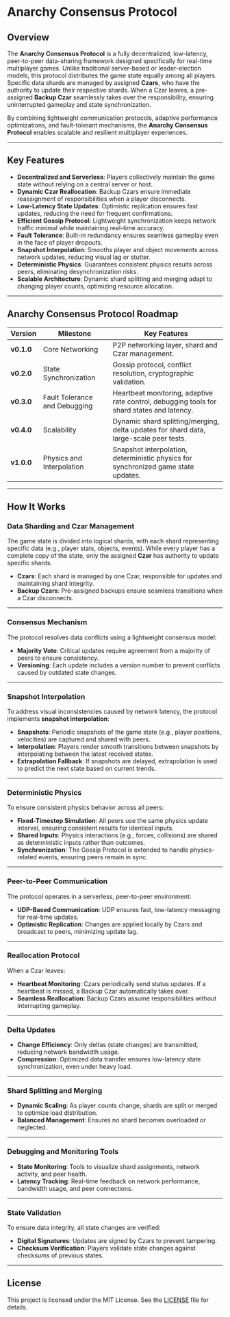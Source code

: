 # **Anarchy Consensus Protocol**

## **Overview**

The **Anarchy Consensus Protocol** is a fully decentralized, low-latency, peer-to-peer data-sharing framework designed specifically for real-time multiplayer games. Unlike traditional server-based or leader-election models, this protocol distributes the game state equally among all players. Specific data shards are managed by assigned **Czars**, who have the authority to update their respective shards. When a Czar leaves, a pre-assigned **Backup Czar** seamlessly takes over the responsibility, ensuring uninterrupted gameplay and state synchronization.

By combining lightweight communication protocols, adaptive performance optimizations, and fault-tolerant mechanisms, the **Anarchy Consensus Protocol** enables scalable and resilient multiplayer experiences.

---

## **Key Features**

- **Decentralized and Serverless**: Players collectively maintain the game state without relying on a central server or host.
- **Dynamic Czar Reallocation**: Backup Czars ensure immediate reassignment of responsibilities when a player disconnects.
- **Low-Latency State Updates**: Optimistic replication ensures fast updates, reducing the need for frequent confirmations.
- **Efficient Gossip Protocol**: Lightweight synchronization keeps network traffic minimal while maintaining real-time accuracy.
- **Fault Tolerance**: Built-in redundancy ensures seamless gameplay even in the face of player dropouts.
- **Snapshot Interpolation**: Smooths player and object movements across network updates, reducing visual lag or stutter.
- **Deterministic Physics**: Guarantees consistent physics results across peers, eliminating desynchronization risks.
- **Scalable Architecture**: Dynamic shard splitting and merging adapt to changing player counts, optimizing resource allocation.

---

## **Anarchy Consensus Protocol Roadmap**

| **Version** | **Milestone**                                    | **Key Features**                                                                                 |
|-------------|--------------------------------------------------|--------------------------------------------------------------------------------------------------|
| **v0.1.0**  | Core Networking                                  | P2P networking layer, shard and Czar management.                                                |
| **v0.2.0**  | State Synchronization                            | Gossip protocol, conflict resolution, cryptographic validation.                                 |
| **v0.3.0**  | Fault Tolerance and Debugging                    | Heartbeat monitoring, adaptive rate control, debugging tools for shard states and latency.       |
| **v0.4.0**  | Scalability                                      | Dynamic shard splitting/merging, delta updates for shard data, large-scale peer tests.           |
| **v1.0.0**  | Physics and Interpolation                        | Snapshot interpolation, deterministic physics for synchronized game state updates.               |

---

## **How It Works**

### **Data Sharding and Czar Management**
The game state is divided into logical shards, with each shard representing specific data (e.g., player stats, objects, events). While every player has a complete copy of the state, only the assigned **Czar** has authority to update specific shards.

- **Czars**: Each shard is managed by one Czar, responsible for updates and maintaining shard integrity.
- **Backup Czars**: Pre-assigned backups ensure seamless transitions when a Czar disconnects.

---

### **Consensus Mechanism**
The protocol resolves data conflicts using a lightweight consensus model:
- **Majority Vote**: Critical updates require agreement from a majority of peers to ensure consistency.
- **Versioning**: Each update includes a version number to prevent conflicts caused by outdated state changes.

---

### **Snapshot Interpolation**
To address visual inconsistencies caused by network latency, the protocol implements **snapshot interpolation**:
- **Snapshots**: Periodic snapshots of the game state (e.g., player positions, velocities) are captured and shared with peers.
- **Interpolation**: Players render smooth transitions between snapshots by interpolating between the latest received states.
- **Extrapolation Fallback**: If snapshots are delayed, extrapolation is used to predict the next state based on current trends.

---

### **Deterministic Physics**
To ensure consistent physics behavior across all peers:
- **Fixed-Timestep Simulation**: All peers use the same physics update interval, ensuring consistent results for identical inputs.
- **Shared Inputs**: Physics interactions (e.g., forces, collisions) are shared as deterministic inputs rather than outcomes.
- **Synchronization**: The Gossip Protocol is extended to handle physics-related events, ensuring peers remain in sync.

---

### **Peer-to-Peer Communication**
The protocol operates in a serverless, peer-to-peer environment:
- **UDP-Based Communication**: UDP ensures fast, low-latency messaging for real-time updates.
- **Optimistic Replication**: Changes are applied locally by Czars and broadcast to peers, minimizing update lag.

---

### **Reallocation Protocol**
When a Czar leaves:
- **Heartbeat Monitoring**: Czars periodically send status updates. If a heartbeat is missed, a Backup Czar automatically takes over.
- **Seamless Reallocation**: Backup Czars assume responsibilities without interrupting gameplay.

---

### **Delta Updates**
- **Change Efficiency**: Only deltas (state changes) are transmitted, reducing network bandwidth usage.
- **Compression**: Optimized data transfer ensures low-latency state synchronization, even under heavy load.

---

### **Shard Splitting and Merging**
- **Dynamic Scaling**: As player counts change, shards are split or merged to optimize load distribution.
- **Balanced Management**: Ensures no shard becomes overloaded or neglected.

---

### **Debugging and Monitoring Tools**
- **State Monitoring**: Tools to visualize shard assignments, network activity, and peer health.
- **Latency Tracking**: Real-time feedback on network performance, bandwidth usage, and peer connections.

---

### **State Validation**
To ensure data integrity, all state changes are verified:
- **Digital Signatures**: Updates are signed by Czars to prevent tampering.
- **Checksum Verification**: Players validate state changes against checksums of previous states.

---

## **License**

This project is licensed under the MIT License. See the [LICENSE](LICENSE) file for details.
